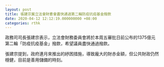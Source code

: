 ```yaml
---
layout: post
title: 張建宗冀立法會財委會盡快通過第二輪防疫抗疫基金撥款
date: 2020-04-12 12:12:19.000000000 +08:00
categories: rthk
---
```


政務司司長張建宗表示，立法會財務委員會將於本周五審批日前公布的1375億元第二輪「防疫抗疫基金」撥款，希望議員盡快通過撥款。

張建宗提到，政府連月來推出的紓困措施，導致龐大的財赤金額，但公共財政仍然穩健，目前是善用儲備的時刻。
